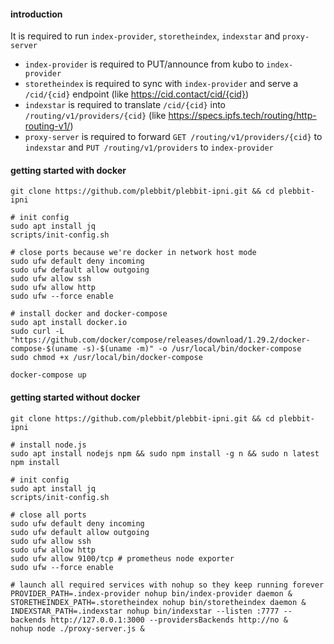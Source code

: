 #### introduction

It is required to run `index-provider`, `storetheindex`, `indexstar` and `proxy-server`

- `index-provider` is required to PUT/announce from kubo to `index-provider`
- `storetheindex` is required to sync with `index-provider` and serve a `/cid/{cid}` endpoint (like https://cid.contact/cid/{cid})
- `indexstar` is required to translate `/cid/{cid}` into `/routing/v1/providers/{cid}` (like https://specs.ipfs.tech/routing/http-routing-v1/)
- `proxy-server` is required to forward `GET /routing/v1/providers/{cid}` to `indexstar` and `PUT /routing/v1/providers` to `index-provider` 

#### getting started with docker
```
git clone https://github.com/plebbit/plebbit-ipni.git && cd plebbit-ipni

# init config
sudo apt install jq
scripts/init-config.sh

# close ports because we're docker in network host mode
sudo ufw default deny incoming
sudo ufw default allow outgoing
sudo ufw allow ssh
sudo ufw allow http
sudo ufw --force enable

# install docker and docker-compose
sudo apt install docker.io
sudo curl -L "https://github.com/docker/compose/releases/download/1.29.2/docker-compose-$(uname -s)-$(uname -m)" -o /usr/local/bin/docker-compose
sudo chmod +x /usr/local/bin/docker-compose

docker-compose up
```

#### getting started without docker
```
git clone https://github.com/plebbit/plebbit-ipni.git && cd plebbit-ipni

# install node.js
sudo apt install nodejs npm && sudo npm install -g n && sudo n latest
npm install

# init config
sudo apt install jq
scripts/init-config.sh

# close all ports
sudo ufw default deny incoming
sudo ufw default allow outgoing
sudo ufw allow ssh
sudo ufw allow http
sudo ufw allow 9100/tcp # prometheus node exporter
sudo ufw --force enable

# launch all required services with nohup so they keep running forever
PROVIDER_PATH=.index-provider nohup bin/index-provider daemon &
STORETHEINDEX_PATH=.storetheindex nohup bin/storetheindex daemon &
INDEXSTAR_PATH=.indexstar nohup bin/indexstar --listen :7777 --backends http://127.0.0.1:3000 --providersBackends http://no &
nohup node ./proxy-server.js &
```
